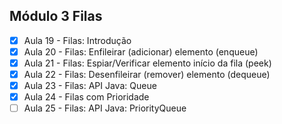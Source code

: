 ## Módulo 3 Filas

- [x] Aula 19 - Filas: Introdução
- [x] Aula 20 - Filas: Enfileirar (adicionar) elemento (enqueue)
- [x] Aula 21 - Filas: Espiar/Verificar elemento início da fila (peek)
- [x] Aula 22 - Filas: Desenfileirar (remover) elemento (dequeue)
- [x] Aula 23 - Filas: API Java: Queue
- [x] Aula 24 - Filas com Prioridade
- [ ] Aula 25 - Filas: API Java: PriorityQueue